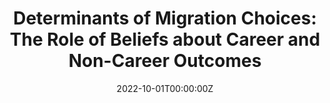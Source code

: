 ---
title: "Determinants of Migration Choices: The Role of Beliefs about Career and Non-Career Outcomes"

# Authors
# If you created a profile for a user (e.g. the default `admin` user), write the username (folder name) here
# and it will be replaced with their full name and linked to their profile.

#authors:
#- 
#- admin
#- 

# Author notes (optional)
#author_notes:
#- "Equal contribution"
#- "Equal contribution"

date: "2022-10-01T00:00:00Z"


#summary: <p align="justify"><span style="font-family:Lora">Why do young adults migrate? This paper studies the reasons behind migration choices of young, highly educated individuals from lagging-behind regions. I collect a rich dataset on subjective expectations at the time when respondents are making their choice of whether to migrate out of Andalusia, one of the poorest regions of Spain. I then use the data to estimate a life-cycle model of migration choice, taking migration duration into account. Crucially, the collected data allow me to separate preferences from beliefs and to distinguish between pecuniary and nonpecuniary factors. Regarding pecuniary factors, I find that migration decisions are more sensitive to earnings, followed by the prospects of full-time employment and a better match between studies and job. Although there is sorting on expected labor market outcomes, my results show that the set of nonpecuniary factors, such as being close to family and quality of social life, play a larger role in choosing whether to migrate. Given the large expected likelihood of short-term migration, I study the reasons for planning to migrate temporarily. Counterfactual exercises show that a human capital acquisition strategy plays a small role on the plan to migrate short-term. Instead, expected short-term migration is largely motivated by preferences for nonpecuniary outcomes.</span>

summary: <p align="justify"><span style="font-family:Lora"> This paper studies how expected career and non-career returns shape migration decisions among highly educated young adults from lagging regions in advanced economies. I collect data on subjective expectations at the time of decision-making under three counterfactual migration scenarios&colon; no migration, return migration, and long-term migration. First, I document strong anticipated trade-offs between career and personal life outcomes across alternatives. Second, to disentangle preferences from beliefs, I incorporate ex-ante returns into a life-cycle utility model. The results show that non-career factors overweigh career considerations in expected choices and welfare, explaining why short-term migration is preferred over long-term migration. Third, counterfactuals reveal that removing the expected benefits of short-term migration leads most short-term migrants to opt for no migration rather than long-term migration, with responses varying by ability. The relative role of each expected benefit on planning to return also depends on ability. For instance, anticipated career gains upon return matter only for the highest-ability individuals. Finally, I find that promoting short-term migration is about three times more cost-effective for high-ability individuals who initially plan to stay than for those planning long-term migration, underscoring the challenge of retaining talent in lagging regions. A follow-up survey confirms that initial expectations strongly predict realized migration choices and outcomes. These findings highlight the central role of non-career factors in migration decisions and provide new insights for designing cost-effective policies to retain talent.</br></br><ins>Presented at</ins>&colon; SAEe (Valencia, December 2022), SOLE (Philadelphia, May 2023), BSE Summer Forum (Barcelona, June 2023), Workshop on Subjective Expectations (Bocconi-Milan, June 2023), Workshop on Migration and Family Economics (IESEG-Paris, June 2023), EEA-ESEM (Barcelona, August 2023), EALE (Prague, September 2023), WB-IDB HUMANS Seminar (Washington, March 2024), CUNEF Universidad (Madrid, April 2024)</span>


external_link: uploads/ayarza_determinants_migration.pdf
# Custom links (uncomment lines below)
links:
- name: Paper
  url: uploads/ayarza_determinants_migration.pdf

---
